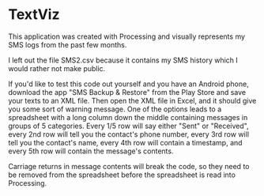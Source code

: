 # TextViz
This application was created with Processing and visually represents my SMS logs from the past few months.


I left out the file SMS2.csv because it contains my SMS history which I would rather not make public.

If you'd like to test this code out yourself and you have an Android phone, download the app "SMS Backup & Restore"
from the Play Store and save your texts to an XML file. Then open the XML file in Excel, and it should give you some sort
of warning message. One of the options leads to a spreadsheet with a long column down the middle containing messages in
groups of 5 categories. Every 1/5 row will say either "Sent" or "Received", every 2nd row will tell you the contact's phone
number, every 3rd row will tell you the contact's name, every 4th row will contain a timestamp, and every 5th row will contain
the message's contents.

Carriage returns in message contents will break the code, so they need to be removed from the spreadsheet before the spreadsheet
is read into Processing.
